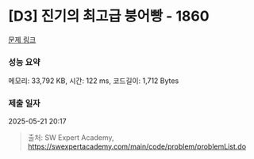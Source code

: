 # [D3] 진기의 최고급 붕어빵 - 1860 

[문제 링크](https://swexpertacademy.com/main/code/problem/problemDetail.do?contestProbId=AV5LsaaqDzYDFAXc) 

### 성능 요약

메모리: 33,792 KB, 시간: 122 ms, 코드길이: 1,712 Bytes

### 제출 일자

2025-05-21 20:17



> 출처: SW Expert Academy, https://swexpertacademy.com/main/code/problem/problemList.do
